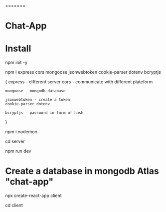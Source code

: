 
=======
# Chat-App


# Install

npm init -y

npm i express cors mongoose jsonwebtoken cookie-parser dotenv bcryptjs

{
    express - different server
    cors - communicate with different plateform

    mongoose - mongodb database

    jsonwebtoken - create a token
    cookie-parser dotenv 
    
    bcryptjs - password in form of hash
}

npm i nodemon

cd server

npm run dev 


# Create a database in mongodb Atlas "chat-app"
 
npx create-react-app client

cd client

